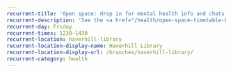 ```yaml
---
recurrent-title: 'Open space: drop in for mental health info and chats. All welcome.'
recurrent-description: 'See the <a href="/health/open-space-timetable-haverhill/">latest Haverhill Open Space timetable</a>.'
recurrent-day: Friday
recurrent-times: 1230-1430
recurrent-location: haverhill-library
recurrent-location-display-name: Haverhill Library
recurrent-location-display-url: /branches/haverhill-library/
recurrent-category: health
---
```

